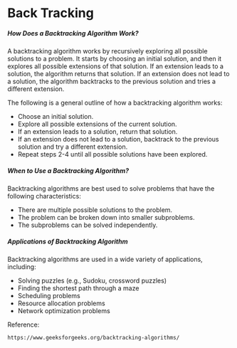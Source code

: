 # Back Tracking

##### How Does a Backtracking Algorithm Work?
A backtracking algorithm works by recursively exploring all possible solutions to a problem. It starts by choosing an initial solution, and then it explores all possible extensions of that solution. If an extension leads to a solution, the algorithm returns that solution. If an extension does not lead to a solution, the algorithm backtracks to the previous solution and tries a different extension.

The following is a general outline of how a backtracking algorithm works:
- Choose an initial solution.
- Explore all possible extensions of the current solution.
- If an extension leads to a solution, return that solution.
- If an extension does not lead to a solution, backtrack to the previous solution and try a different extension.
- Repeat steps 2-4 until all possible solutions have been explored.

##### When to Use a Backtracking Algorithm?
Backtracking algorithms are best used to solve problems that have the following characteristics:
- There are multiple possible solutions to the problem.
- The problem can be broken down into smaller subproblems.
- The subproblems can be solved independently.

##### Applications of Backtracking Algorithm
Backtracking algorithms are used in a wide variety of applications, including:
- Solving puzzles (e.g., Sudoku, crossword puzzles)
- Finding the shortest path through a maze
- Scheduling problems
- Resource allocation problems
- Network optimization problems

Reference:
```
https://www.geeksforgeeks.org/backtracking-algorithms/
```



